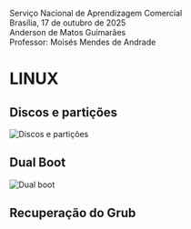 Serviço Nacional de Aprendizagem Comercial  
Brasília, 17 de outubro de 2025  
Anderson de Matos Guimarães  
Professor: Moisés Mendes de Andrade

# LINUX

## Discos e partições

![Discos e partições](../aula30.jpeg)

## Dual Boot

![Dual boot](../aula30_2.jpeg)

## Recuperação do Grub


